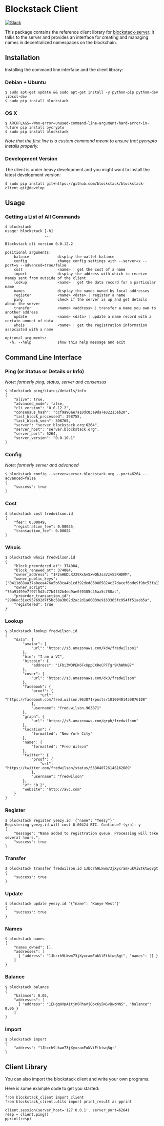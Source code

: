 # Blockstack Client

[![Slack](http://slack.blockstack.org/badge.svg)](http://slack.blockstack.org/)

This package contains the reference client library for
[blockstack-server](https://github.com/blockstack/blockstack-server). It talks to the
server and provides an interface for creating and managing names in decentralized namespaces on the blockchain.

## Installation

Installing the command line interface and the client library:

### Debian + Ubuntu

```
$ sudo apt-get update && sudo apt-get install -y python-pip python-dev libssl-dev
$ sudo pip install blockstack
```

### OS X

```
$ ARCHFLAGS=-Wno-error=unused-command-line-argument-hard-error-in-future pip install pycrypto
$ sudo pip install blockstack
```

*Note that the first line is a custom command meant to ensure that pycrypto installs properly.*

### Development Version

The client is under heavy development and you might want to install the latest development version:

```
$ sudo pip install git+https://github.com/blockstack/blockstack-client.git@develop
```

## Usage 

### Getting a List of All Commands

```
$ blockstack
usage: blockstack [-h]
                  ...

Blockstack cli version 0.0.12.2

positional arguments:
    balance             display the wallet balance
    config              change config settings with --server=x --port=y --advanced=true/false
    cost                <name> | get the cost of a name
    import              display the address with which to receive names sent from outside of the client
    lookup              <name> | get the data record for a particular name
    names               display the names owned by local addresses
    register            <name> <data> | register a name
    ping                check if the server is up and get details about the server
    transfer            <name> <address> | transfer a name you own to another address
    update              <name> <data> | update a name record with a certain amount of data
    whois               <name> | get the registration information associated with a name

optional arguments:
  -h, --help            show this help message and exit
```

## Command Line Interface

### Ping (or Status or Details or Info)

*Note: formerly ping, status, server and consensus*

```
$ blockstack ping/status/details/info
{
    "alive": true,
    "advanced_mode": false,
    "cli_version": "0.0.12.2",
    "consensus_hash": "ccf9a90ae7a10dc83a9da7e02213eb20",
    "last_block_processed": 398758,
    "last_block_seen": 398765,
    "server": "server.blockstack.org:6264",
    "server_host": "server.blockstack.org",
    "server_port": 6264,
    "server_version": "0.0.10.1"
}
```

### Config

*Note: formerly server and advanced*

```
$ blockstack config --server=server.blockstack.org --port=6264 --advanced=false
{
    "success": true
}
```

### Cost

```
$ blockstack cost fredwilson.id
{
    "fee": 0.00049,
    "registration_fee": 0.00025,
    "transaction_fee": 0.00024
}
```

### Whois

```
$ blockstack whois fredwilson.id
{
    "block_preordered_at": 374084,
    "block_renewed_at": 374084,
    "owner_address": "1F2nHEDLRJ39XxAvSxwQhJsaVzvS5RHDRM",
    "owner_public_keys": ["0411d88aa37a0eea476a5b63ca4b1cd392ded830865824c27dacef6bde9f9bc53fa13a0926533ef4d20397207e212c2086cbe13db5470fd29616abd35326d33090"],
    "owner_script": "76a91499e7f97f5d2c77b4f32b4ed9ae0f0385c45aa5c788ac",
    "preorder_transaction_id": "2986ec31ec957692d7f5bc58a3b02d2ac2d1a60039e9163365fc954ff51aeb5a",
    "registered": true
}
```

### Lookup

```
$ blockstack lookup fredwilson.id
{
    "data": {
        "avatar": {
            "url": "https://s3.amazonaws.com/kd4/fredwilson1"
        },
        "bio": "I am a VC",
        "bitcoin": {
            "address": "1Fbi3WDPEK6FxKppCXReCPFTgr9KhWhNB7"
        },
        "cover": {
            "url": "https://s3.amazonaws.com/dx3/fredwilson"
        },
        "facebook": {
            "proof": {
                "url": "https://facebook.com/fred.wilson.963871/posts/10100401430876108"
            },
            "username": "fred.wilson.963871"
        },
        "graph": {
            "url": "https://s3.amazonaws.com/grph/fredwilson"
        },
        "location": {
            "formatted": "New York City"
        },
        "name": {
            "formatted": "Fred Wilson"
        },
        "twitter": {
            "proof": {
                "url": "https://twitter.com/fredwilson/status/533040726146162689"
            },
            "username": "fredwilson"
        },
        "v": "0.2",
        "website": "http://avc.com"
    }
}
```

### Register

```
$ blockstack register yeezy.id '{"name": "Yeezy"}'
Registering yeezy.id will cost 0.00424 BTC. Continue? (y/n): y
{
    "message": "Name added to registration queue. Processing will take several hours.",
    "success": true
}
```

### Transfer

```
$ blockstack transfer fredwilson.id 1Jbcrh9Lkwm73jXyxramFukViEtktwq8gt
{
    "success": true
}
```

### Update

```
$ blockstack update yeezy.id '{"name": "Kanye West"}'
{
    "success": true
}
```

### Names

```
$ blockstack names
{
    "names_owned": [],
    "addresses": [
      { "address": "1Jbcrh9Lkwm73jXyxramFukViEtktwq8gt", "names": [] }
    ]
}
```

### Balance

```
$ blockstack balance
{
    "balance": 0.05,
    "addresses": [
      { "address": "1EHgqHVpA1tjn6RhaVj8bx6y5NGvBwoMNS", "balance": 0.05 }
    ]
}
```

### Import

```
$ blockstack import
{
    "address": "1Jbcrh9Lkwm73jXyxramFukViEtktwq8gt"
}
```

## Client Library

You can also import the blockstack client and write your own programs.

Here is some example code to get you started:

```
from blockstack_client import client
from blockstack_client.utils import print_result as pprint

client.session(server_host='127.0.0.1', server_port=6264)
resp = client.ping()
pprint(resp)
```
